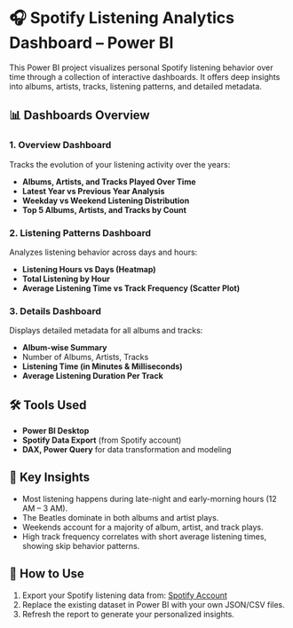 # 🎧 Spotify Listening Analytics Dashboard – Power BI

This Power BI project visualizes personal Spotify listening behavior over time through a collection of interactive dashboards. It offers deep insights into albums, artists, tracks, listening patterns, and detailed metadata.

## 📊 Dashboards Overview

### 1. **Overview Dashboard**

Tracks the evolution of your listening activity over the years:

* **Albums, Artists, and Tracks Played Over Time**
* **Latest Year vs Previous Year Analysis**
* **Weekday vs Weekend Listening Distribution**
* **Top 5 Albums, Artists, and Tracks by Count**

### 2. **Listening Patterns Dashboard**

Analyzes listening behavior across days and hours:

* **Listening Hours vs Days (Heatmap)**
* **Total Listening by Hour**
* **Average Listening Time vs Track Frequency (Scatter Plot)**

### 3. **Details Dashboard**

Displays detailed metadata for all albums and tracks:

* **Album-wise Summary**
* Number of Albums, Artists, Tracks
* **Listening Time (in Minutes & Milliseconds)**
* **Average Listening Duration Per Track**

## 🛠 Tools Used

* **Power BI Desktop**
* **Spotify Data Export** (from Spotify account)
* **DAX, Power Query** for data transformation and modeling

## 📌 Key Insights

* Most listening happens during late-night and early-morning hours (12 AM – 3 AM).
* The Beatles dominate in both albums and artist plays.
* Weekends account for a majority of album, artist, and track plays.
* High track frequency correlates with short average listening times, showing skip behavior patterns.

## 🚀 How to Use

1. Export your Spotify listening data from: [Spotify Account](https://www.spotify.com/account/privacy)
2. Replace the existing dataset in Power BI with your own JSON/CSV files.
3. Refresh the report to generate your personalized insights.



